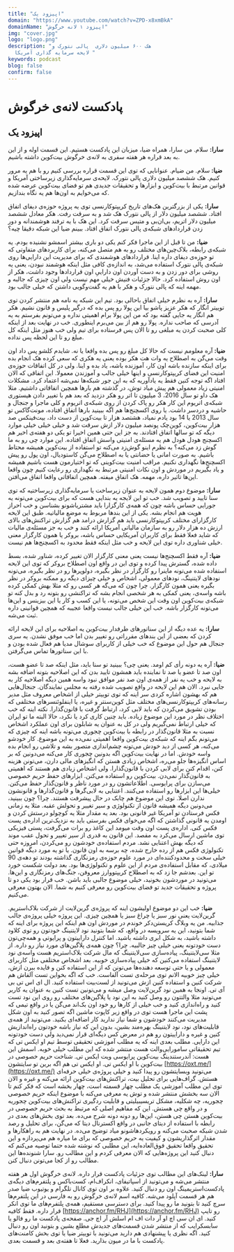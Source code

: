 ```yaml
---
title: "اپیزود یک"
domain: "https://www.youtube.com/watch?v=ZPD-x8xmBkA"
domainName: "اپیزود ۱ لانه خرگوش"
img: "cover.jpg"
logo: "logo.png"
description: "هک ۶۰۰ میلیون دلاری  پالی نتورک و
  لایحه سرمایه گذاری آمریکا "
keywords: podcast
blog: false
confirm: false
---
```


# پادکست لانه‌ی خرگوش

## اپیزود یک

**سارا:** سلام. من سارا، همراه ضیا، میزبان این پادکست هستیم. این قسمت اوله و از این به بعد قراره هر هفته سفری به لانه‌ی خرگوش بیت‌کوین داشته باشیم.

**ضیا:** سلام. من ضیام. عنوانایی که توی این قسمت قراره بررسی کنیم رو با هم یه مرور کنیم. هک ششصد میلیون دلاری پالی نتورک. لایحه‌ی سرمایه‌گذاری زیرساختی آمریکا و قوانین مرتبط با بیت‌کوین و ابزارها و تحقیقات جدیدی هم تو فضای بیت‌کوین عرضه شده که می‌خوایم به اون‌ها هم یه نگاه بندازیم.

**سارا:** یکی از بزرگترین هک‌های تاریخ کریپتوکارنسی توی یه پروژه حوزه‌ی دیفای اتفاق افتاد. ششصد میلیون دلار از پالی نتورک هک شد و به سرقت رفت. هکر معادل ششصد میلیون دلار اتریم، بی‌ان‌بی و متیس سرقت کرد. این هک با یه ترفند هوشمندانه و دور زدن قراردادهای شبکه‌ی پالی نتورک اتفاق افتاد. ببینم ضیا این شبکه دقیقا چیه؟

**ضیا:** من تا قبل از این ماجرا فکر کنم یکی دو باری بیشتر اسمشو نشنیده بودم. یه شبکه‌ی رابطه، بلاک‌چین‌های مختلف رو به هم متصل می‌کنه، برای کاربردهای متفاوتی که تو حوزه‌ی دیفای داره اینا. قراردادهای هوشمندی که برای مدیریت این دارایی‌ها روی شبکه‌ی پالی نتورک استفاده می‌شد، به اندازه‌ی کافی مثل اینکه هوشمند نبودن، یعنی یه روشی برای دور زدن و به دست آوردن اون داراییِ اون قرارداد‌ها وجود داشت، هکر از اون روش استفاده کرد. حالا جزئیات فنیش خیلی مهم نیست ولی اون چیزی که جالبه و مهمه اینه که پالی نتورک و هکر با هم یه گفت‌وگویی داشتن که خیلی جالب بود.

**سارا:** آره به نظرم خیلی اتفاق باحالی بود. تیم این شبکه یه نامه هم منتشر کردن توی توییتر انگار که هکر عزیز پاشو بیا این پولا رو پس بده که درگیر پلیس و قانون نشیم. هکر هم انگار یه جایی گفته بود که من این پولا برام اهمیتی نداره و می‌تونم بفرستم به یه آدرسی که صاحب نداره. پولا رو هم از بین می‌برم اینطوری. خب در نهایت بعد از اینکه کلی صحبت کردن یه مبلغی رو تا الان پس فرستاده برای تیم ولی خب هنوز مثل اینکه کل مبلغ رو تا این لحظه پس نداده.

**ضیا:** آره معلومم نیست که حالا کل مبلغ رو پس بده واقعا یا نه. شایدم کلشو پس داد اون وقت می‌گن به اصطلاح یه وات هت هکر بوده یعنی یه هکری که سعی کرده هک انجام بده برای اینکه سازنده باشه اون کار، آموزنده باشه، یاد بده و اینا. ولی در کل اتفاقات حوزه‌ی امنیت این فضای کریپتوکارنسی و اینها خیلی جالب و آموزندن معمولا. این اتفاقی که الان افتاد اگه توجه کنین فقط یه یادآوریه که به این جور شبکه‌ها نمی‌شه اعتماد کرد. مشکلات امنیتی زیاد معمولی هم پیش میاد توش، در گذشته هم بارها همچین اتفاقاتی داشتیم. مثلا هک داو تو سال 2016، 3 میلیون تا اتر رو هکر دزدید که بعد هم با تغییر دادن هیستوری شبکه‌ی اتریوم این کار هکر رو پاک کردن از روی شبکه‌ی اتریوم و کلی ماجرا و جنجال و حاشیه و دردسر داشت. یا روی اکسچنج‌ها هم اگه ببینید بارها اتفاق افتاده، مونت‌گاکس تو سال 2013 یا 14 بود یادم نمیاد، هشتصد هزار تا بیت‌کوین از دست داد، بیت‌فینکس صد هزار بیت‌کوین، کوین‌چک پونصد میلیون دلار ازش سرقت شد و خیلی خیلی خیلی موارد دیگه که تو سالها اتفاق افتادند. به جز این حتی همین اخیرا تو یکی دو هفته‌ی اخیر هم اکسچنج هودل هودل هم یه مسئله‌ی امنیتی واسش اتفاق افتاده. این موارد چی رو به ما گوش زد می‌کنه؟ به نظرم اینو گوش‌زد می‌کنه تو استفاده از بیت‌کوین همیشه محتاط باشیم. به صورت امانی یا حضانتی یا به اصطلاح می‌گن کاستودیال، اون پول رو پیش اکسچنج‌ها نگهداری نکنیم. مراقب امنیت بیت‌کوینی که تو اختیارمون هست باشیم همیشه و یاد بگیریم در موردش و اون نکات امنیتی مرتبط به نگهداری رو رعایت کنیم چون واقعا این‌ها تاثیر داره، مهمه. هک اتفاق میفته. همچین اتفاقاتی واقعا اتفاق می‌افتن.

**سارا:** موضوع دوم همون لایحه به عنوان زیرساخت یا سرمایه‌گذاری زیرساختیه که توی سنا تایید و تصویب شد. خب تو این لایجه یه بندایی هست که برای بیت‌کوین می‌تونه یه جورایی حساس باشه چون که همه‌ی کارگزارا باید مشتریاشونو بشناسن و خب احراز هویت هم انجام بشه. یکی از این بندها مربوط به موضع مالیاتیه. طبق این لایحه کارگزارای مختلف کریپتوکارنسی باید هم گزارش درامد هم گزارش تراکنش‌های بالای ارزش ده هزار دلار رو به سازمان مالیاتی آمریکا ارائه کنند و خب به جز مسئله‌ی مالیات که شاید فعلا فقط برای کاربران آمریکایی حساس باشه، بروکر یا همون کارگزار معنی خیلی شناوری داره توی این لایحه و خب مثل اینکه فقط محدود به اکسچنج‌ها هم نیست.

**ضیا:** آره فقط اکسچنج‌ها نیست یعنی معنی کارگزار الان تغییر کرده، شناور شده، بسط داده شده، گسترش پیدا کرده و توی این در واقع اون اصطلاح بروکر که توی این لایحه استفاده شده می‌تونه ماینرا رو کارگزار در نظر بگیره، دولوپرها رو در نظر بگیره، می‌تونه نود‌های لایتنینگ، نودهای معمولی، اشخاص و خیلی چیزای دیگه رو ممکنه بروکر در نظر بگیره یعنی همون کارگزار. چرا چون که می‌گه هر کسی رو که مثلا بهش کمکی کرده باشه واسه‌ی، یعنی کمکی به هر شخصی انجام بشه که تراکنشی رو بتونه رد و بدل کنه تو شبکه‌ی بیت‌کوین اون وقت این شخص می‌تونه، یا این کسب و کار یا این بیزینس و این‌ها می‌تونه کارگزار باشه. خب این خیلی جالب نیست واقعا عجیبه که همچین قوانینی داره ثبت می‌شه.

**سارا:** یه عده دیگه از این سناتورهای طرفدار بیت‌کوین یه اصلاحیه برای این لایحه ارائه کردن که بعضی از این بندهای مقرراتی رو تغییر بدن اما خب موفق نشدن. یه سری جنجال هم حول این موضوع که خب خیلی از کاربرای سوشال مدیا هم فعال شده بودن و با این سناتورها تماس می‌گرفتن.

**ضیا:** آره یه دونه رأی کم اومد. یعنی چی؟ ببینید تو سنا باید، مثل اینکه صد تا عضو هست، اون صد تا عضو یا صد تا نماینده باید همشون تایید بدن که این اصلاحیه بتونه اضافه بشه به لایحه و خب یه نفر از همه‌ی اون صد نفر موافق نبود واسه همین دیگه اصلاحیه کار به جایی نبرد. الان هم این لایحه در واقع تصویب شده رفته به مجلس نمایندگان. جنجال‌هایی هم که بهشون اشاره کردی سر اینه که توی توییتر خیلی از اشخاص معروف مثل مدیر رسانه‌های کریپتوکارنسی‌های مختلف مثل کوین‌سنتر و غیره، یا اینفلوئنسرهای مختلفی که بودن تشویق می‌کردن که باید لابی کرد، ارتباط گرفت با قانون‌گذارا. نکته اینه که خب اختلاف نظر در مورد این موضوع زیاده. باید چنین کاری کرد یا نکرد، حالا البته ما تو ایران که خیلی ارتباط نمی‌گیریم ولی در کل به عنوان یه شابلون برای اون عملکرد اشخاص نسبت به مثلا قانون‌گذار در رابطه با بیت‌کوین چجوری می‌تونه باشه اینه که چیزی که می‌تونم بگم اینه که شبکه‌ی بیت‌کوین واقعا اهمیتی نمی‌ده به این موضوع. کار خودشو می‌کنه، هر کسی از دید خودش می‌تونه چشم‌اندازی متصور بشه و تلاشی رو انجام بده واسه خودش. اما در نهایت بیت‌کوین اگه بدونین چجوری کار می‌کنه می‌دونین که بر اساس انگیزه‌ها جلو می‌ره، اشخاص زیادی هستن که انگیز‌های مالی دارن، می‌تونن هزینه کنن، اقدام کنن برای لابی کردن با قانون‌گذارا. ولی اشخاص زیادی هم هستند که اهمیتی به قانون‌گذار نمی‌دن. بیت‌کوین رو استفاده می‌کنن. ابزارهای حفظ حریم خصوصی می‌سازن برای پرایوسی. اطلاعاتشون رو در مورد ناظر و قانون‌گذار حفظ می‌کنن. خیلی‌ها این ابزارها رو استفاده می‌کنند. اعتنایی به لابی‌گرها و قانون‌گذارها و قانونشون ندارن اصلا. توی این موضوع هم چابک در حال پیشرفت هستند. چرا؟ چون ببینید، می‌دونین دیگه همیشه قانون از تکنولوژی و سیر تغییر و تحولش عقبه. مثلا یه زمانی فکس فرستادن تو آمریکا غیر قانونی بود. بعد یه مقدار مثلا یه کوچولو درستش کردن و اومدن یه قانونی گذاشتن که اگه می‌خوای فکس بفرستی باید به نزدیک‌ترین اداره‌ی پست فکس کنی. اداره‌ی پست اون وقت میومد این کاغذ رو برات می‌گرفت، پستی فیزیکی توی ماشین ارسال می‌کرد به مقصد. این قانون به قدری از سیر تغییر و تحول عقب موند که دیگه بهش اعتنایی نشد. مردم استفاده‌ی خودشون رو می‌کردن، امروزه حتی تکنولوژی فکس هم از رده خارج شده، چه برسه به اون قانون. یا تو یه مورد دیگه قوانین خیلی سخت و محدودکننده‌ای در مورد علوم حوزه‌ی رمزنگاری گذاشته بودند تو دهه‌ی 90 میلادی، که مقابل استفاده‌ی مردم از این علوم و تکنولوژی‌ها بود. بعد دولت شکست خورد تو این. بعدشم جا زد که به اصطلاح کریپتووارز معروفن، جنگ‌های رمزنگاری و این‌ها. ‌می‌تونید در موردشون بخونید، خیلی موضوع جالبی باید باشن. خب قرار بود یکی دو تا پروژه و تحقیقات جدید تو فضای بیت‌کوین رو معرفی کنیم به شما. الان بهتون معرفی می‌کنیم.

**ضیا:** خب این دو موضوع اولیشون اینه که پروژه‌ی گرین‌لایت از شرکت بلاک‌استریم. گرین‌لایت یعنی نور سبز یا چراغ سبز یا همچین چیزی. این پروژه‌ خیلی پروژه‌ی جالب جذابیه. من یه وبلاگ کریستن‌دکر خوندم در موردش اون هم اینکه این پروژه برای اینه که شما بتونید، این یه سرویسه در واقع، که شما بتونید نود لایتنینگ خودتون رو توی کلاود داشته باشید، به شکل ابری داشته باشید. اما کنترل داراییتون و پرایوتی و همه‌چی‌تون دست خودتونه یعنی خیلی چیز جالبیه. چرا؟ چون همه‌ی پلاگین‌های مورد نیاز رو داره. از مثلا سی‌لایتنینگ، پیاده‌سازی سی‌لایتنینگ که مال شرکت بلاک‌استریم هست واسه‌ی نود لایتنینگ استفاده می‌کنین که خیلی پیاده‌سازی خوبیه. بعد اشخاص مختلفی مثل کاربرای معمولی و یا حتی توسعه دهنده‌ها می‌تونن که از این استفاده کنن و فایده ببرن ازش، خیلی چیز خوبیه الانم توی مرحله‌ی تست آلفاست. خب که اگه بخواین تست آلفاش هم شرکت کنین و استفاده کنین ازش می‌تونید از لست‌بیت استفاده کنید. ال ای اس تی بی آی تی. اونجا به همین نود گرین‌لایت وصل میشه و می‌تونین تست کنین به عنوان یه کاربر می‌تونید مثلا والتتون رو وصل کنید به این نود یا پلاگین‌های مختلف رو روی این نود تست کنید و راه‌اندازی کنید و خب خیلی از کارها رو خود اون بک‌اند می‌گن یا در واقع تیمی که پشت این ماجرا هست توی در واقع زیر کاپوت ماشین اگه تصور کنید به اون شکل مدیریت می‌کنند خودشون و شما نیاز ندارید کار اضافه‌ای بکنید. می‌تونید از همه‌ی قابلیت‌های نود، نود لایتنینگ بهره‌مند بشین، بدون این که نیاز باشه خودتون راه‌اندازیش کنین و غیره و داراییتون رو هم در معرض کس دیگه‌ای قرار نمی‌دید ولی دست خودتونه این دارایی. مطلب بعدی اینه که یه مطلب آموزشی تحقیقی توسط تیم او‌ ایکس تی که تیم تحقیقاتی سامورایی‌والت هست منتشر شده که این مطلب خیلی خوبه. اسمش این هست: آندرستندینگ بیت‌کوین پرایوسی ویت ایکس تی. شناخت حریم خصوصی در بیت‌کوین با او ایکس تی. او ایکس تی هم اگه برین تو سایتشون
[https://oxt.me/](https://oxt.me/)
می‌تونید وبسایتشون رو پیدا کنید و خیلی پروژه‌ی خیلی حرفه‌ای هستش. گراف‌هایی برای تحلیل بیت، تراکنش‌های بیت‌کوین ارائه می‌کنه و غیره و الان توی این مطلب آموزشی یک مطلب چهار قسمته است، چهار بخشه است که فکر کنم تا الان سه بخشش منتشر شده و توش یه معرفی می‌کنه با موضوع اینکه حریم خصوصی چجوریه، چه شکلیه، مشکل تریسیبیلیتی و قابلیت ردگیری تراکنش‌های بیت‌کوین چجوریه و در واقع چی هستش. این که مفاهیم اصلی که مرتبط به بحث حریم خصوصی در بیت‌کوین هستن چی هستن، این‌ها رو دونه دونه شرح می‌ده. بعد توی بخش‌های بعدی در رابطه با استفاده از دیتای جانبی در واقع اکسترنال دیتا که می‌گن، برای تحلیل و رصد شدن شبکه صحبت می‌کنه و رویکرد‌هاشونو میاد توضیح می‌ده. در نهایت هم به راهکارها و مقدار اثرگذاریشون و کیفیت یه حریم خصوصی که برای ما میاره هم می‌پردازه و این تحقیق واقعا تحقیق فوق‌العاده‌ایه، این مطلبی که نوشته شده حتما توصیه می‌کنم که دنبال کنید این پروژه‌هایی که الان معرفی کردم و این مطالب رو. سارا شنونده‌ها این مطالب رو از کجا می‌تونن دنبال کنن.

**سارا:** لینک‌های این مطالب توی جزئیات پادکست قرار داره. لانه‌ی خرگوش اول هر هفته منتشر می‌شه و می‌تونید از اسپاتیفای، انکر‌اف‌ام، کست‌باکس و پلتفرم‌های دیگه‌ی پادکست‌استریمینگ اون رو دنبال کنید. علاوه بر اون توی کانال تلگرام و یوتیوب ضیا صدر هم هر قسمت آپلود می‌شه. کافیه اسم لانه‌ی خرگوش رو به فارسی در این پلتفرم‌ها سرچ کنید تا بتونید ما رو پیدا کنید. برای دسترسی مستقیم، همه‌ی پلتفرم‌های ما توی انکر قرار داره. فقط کافیه
[https://anchor.fm/RHJ](https://anchor.fm/RHJ)
رو تایپ کنید. ای ان سی اچ او آر دات اف ام اسلش آر اچ جی. صفحه‌ی پادکست ما رو فالو یا سابسکرایب که از منتشر شدن قسمت‌های جدیدش مطلع بشین و بتونید اون رو دنبال کنید. اگه نظری یا پیشنهادی هم دارید می‌تونید با توییتر ضیا یا توی بخش کامنت‌های پادکست با ما در میون بذارید. فعلا تا هفته‌ی بعد و قسمت بعدی.
